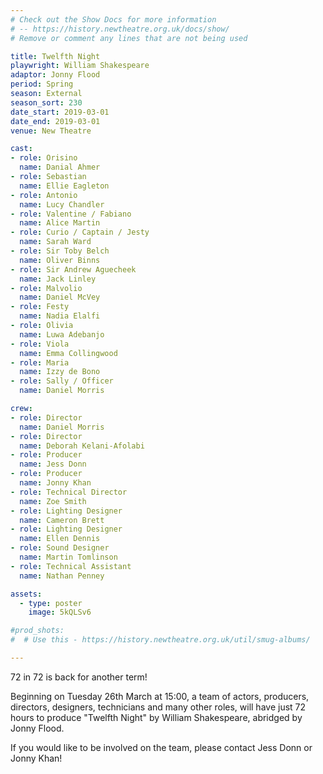 ```yaml
---
# Check out the Show Docs for more information 
# -- https://history.newtheatre.org.uk/docs/show/
# Remove or comment any lines that are not being used 

title: Twelfth Night
playwright: William Shakespeare
adaptor: Jonny Flood
period: Spring
season: External
season_sort: 230
date_start: 2019-03-01
date_end: 2019-03-01
venue: New Theatre

cast:
- role: Orisino
  name: Danial Ahmer
- role: Sebastian
  name: Ellie Eagleton
- role: Antonio
  name: Lucy Chandler
- role: Valentine / Fabiano
  name: Alice Martin
- role: Curio / Captain / Jesty
  name: Sarah Ward
- role: Sir Toby Belch
  name: Oliver Binns
- role: Sir Andrew Aguecheek
  name: Jack Linley
- role: Malvolio
  name: Daniel McVey
- role: Festy
  name: Nadia Elalfi
- role: Olivia
  name: Luwa Adebanjo
- role: Viola
  name: Emma Collingwood
- role: Maria
  name: Izzy de Bono
- role: Sally / Officer
  name: Daniel Morris

crew:
- role: Director
  name: Daniel Morris
- role: Director
  name: Deborah Kelani-Afolabi
- role: Producer
  name: Jess Donn
- role: Producer
  name: Jonny Khan
- role: Technical Director
  name: Zoe Smith
- role: Lighting Designer
  name: Cameron Brett
- role: Lighting Designer
  name: Ellen Dennis
- role: Sound Designer
  name: Martin Tomlinson
- role: Technical Assistant
  name: Nathan Penney

assets:
  - type: poster
    image: 5kQLSv6

#prod_shots:
#  # Use this - https://history.newtheatre.org.uk/util/smug-albums/

---
```


72 in 72 is back for another term!

Beginning on Tuesday 26th March at 15:00, a team of actors, producers, directors, designers, technicians and many other roles, will have just 72 hours to produce "Twelfth Night" by William Shakespeare, abridged by Jonny Flood.

If you would like to be involved on the team, please contact Jess Donn or Jonny Khan!
